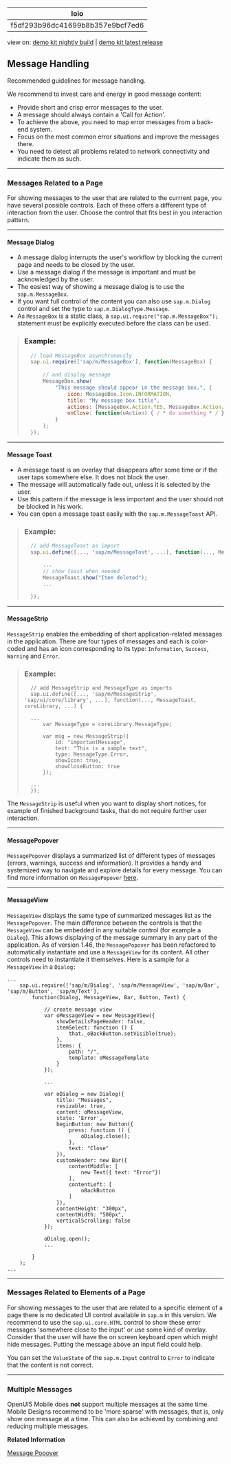 <!-- loiof5df293b96dc41699b8b357e9bcf7ed6 -->

| loio |
| -----|
| f5df293b96dc41699b8b357e9bcf7ed6 |

<div id="loio">

view on: [demo kit nightly build](https://openui5nightly.hana.ondemand.com/#/topic/f5df293b96dc41699b8b357e9bcf7ed6) | [demo kit latest release](https://openui5.hana.ondemand.com/#/topic/f5df293b96dc41699b8b357e9bcf7ed6)</div>

## Message Handling

Recommended guidelines for message handling.

We recommend to invest care and energy in good message content:

-   Provide short and crisp error messages to the user.
-   A message should always contain a 'Call for Action'.
-   To achieve the above, you need to map error messages from a back-end system.
-   Focus on the most common error situations and improve the messages there.
-   You need to detect all problems related to network connectivity and indicate them as such.

***

<a name="loiof5df293b96dc41699b8b357e9bcf7ed6__section_N10035_N10011_N10001"/>

### Messages Related to a Page

For showing messages to the user that are related to the currrent page, you have several possible controls. Each of these offers a different type of interaction from the user. Choose the control that fits best in you interaction pattern.

***

#### Message Dialog

-   A message dialog interrupts the user's workflow by blocking the current page and needs to be closed by the user.
-   Use a message dialog if the message is important and must be acknowledged by the user.
-   The easiest way of showing a message dialog is to use the `sap.m.MessageBox`.
-   If you want full control of the content you can also use `sap.m.Dialog` control and set the type to `sap.m.DialogType.Message`.
-   As `MessageBox` is a static class, a `sap.ui.require("sap.m.MessageBox");` statement must be explicitly executed before the class can be used.

> ### Example:  
> ``` js
> 	// load MessageBox asynchronously
> 	sap.ui.require(['sap/m/MessageBox'], function(MessageBox) {
> 	
> 		// and display message
> 		MessageBox.show(
> 			"This message should appear in the message box.", {
> 				icon: MessageBox.Icon.INFORMATION,
> 				title: "My message box title",
> 				actions: [MessageBox.Action.YES, MessageBox.Action.NO],
> 				onClose: function(oAction) { / * do something * / }
> 			}
> 		);
> 	});
> ```

***

#### Message Toast

-   A message toast is an overlay that disappears after some time or if the user taps somewhere else. It does not block the user.
-   The message will automatically fade out, unless it is selected by the user.
-   Use this pattern if the message is less important and the user should not be blocked in his work.
-   You can open a message toast easily with the `sap.m.MessageToast` API.

> ### Example:  
> ``` js
> 	// add MessageToast as import
> 	sap.ui.define([..., 'sap/m/MessageTost', ...], function(..., MessageToast, ...) {
> 
> 		...
> 		// show toast when needed
> 		MessageToast.show("Item deleted");
> 		...
> 
> 	});
> ```

***

#### MessageStrip

`MessageStrip` enables the embedding of short application-related messages in the application. There are four types of messages and each is color-coded and has an icon corresponding to its type: `Information`, `Success`, `Warning` and `Error`.

> ### Example:  
> ```
> 	// add MessageStrip and MessageType as imports
> 	sap.ui.define([..., 'sap/m/MessageStrip', 'sap/ui/core/library', ...], function(..., MessageToast, coreLibrary, ...) {
> 	
> 	...
> 		var MessageType = coreLibrary.MessageType;
> 		
> 		var msg = new MessageStrip({
> 			id: "importantMessage",
> 			text: "This is a sample text",
> 			type: MessageType.Error,
> 			showIcon: true,
> 			showCloseButton: true
> 		});
> 		
> 	...
> 	});
> ```

The `MessageStrip` is useful when you want to display short notices, for example of finished background tasks, that do not require further user interaction.

***

#### MessagePopover

`MessagePopover` displays a summarized list of different types of messages \(errors, warnings, success and information\). It provides a handy and systemized way to navigate and explore details for every message. You can find more information on `MessagePopover` [here](Message_Popover_52824a6.md).

***

#### MessageView

`MessageView` displays the same type of summarized messages list as the `MessagePopover`. The main difference between the controls is that the `MessageView` can be embedded in any suitable control \(for example a `Dialog`\). This allows displaying of the message summary in any part of the application. As of version 1.46, the `MessagePopover` has been refactored to automatically instantiate and use a `MessageView` for its content. All other controls need to instantiate it themselves. Here is a sample for a `MessageView` in a `Dialog:`

```
...
	sap.ui.require(['sap/m/Dialog', 'sap/m/MessageView', 'sap/m/Bar', 'sap/m/Button', 'sap/m/Text'], 
		function(Dialog, MessageView, Bar, Button, Text) {
	
			// create message view 
			var oMessageView = new MessageView({
				showDetailsPageHeader: false,
				itemSelect: function () {
					that._oBackButton.setVisible(true);
				},
				items: {
					path: "/",
					template: oMessageTemplate
				}
			});

			...

			var oDialog = new Dialog({
				title: "Messages",
				resizable: true,
				content: oMessageView,
				state: 'Error',
				beginButton: new Button({
					press: function () {
						oDialog.close();
					},
					text: "Close"
				}),
				customHeader: new Bar({
					contentMiddle: [
						new Text({ text: "Error"})
					],
					contentLeft: [
						oBackButton
					]
				}),
				contentHeight: "300px",
				contentWidth: "500px",
				verticalScrolling: false
			});
	
			oDialog.open();
			...
		
		}
	);
...
```

***

<a name="loiof5df293b96dc41699b8b357e9bcf7ed6__section_N1008E_N10011_N10001"/>

### Messages Related to Elements of a Page

For showing messages to the user that are related to a specific element of a page there is no dedicated UI control available in `sap.m` in this version. We recommend to use the `sap.ui.core.HTML` control to show these error messages 'somewhere close to the input' or use some kind of overlay. Consider that the user will have the on screen keyboard open which might hide messages. Putting the message above an input field could help.

You can set the `ValueState` of the `sap.m.Input` control to `Error` to indicate that the content is not correct.

***

<a name="loiof5df293b96dc41699b8b357e9bcf7ed6__section_N100AF_N10011_N10001"/>

### Multiple Messages

OpenUI5 Mobile does **not** support multiple messages at the same time. Mobile Designs recommend to be 'more sparse' with messages, that is, only show one message at a time. This can also be achieved by combining and reducing multiple messages.

**Related Information**  


[Message Popover](Message_Popover_52824a6.md "Message Popover is used to display a summarized list of different types of messages (errors, warnings, success and information). It provides a handy and systemized way to navigate and explore details for every message.")

